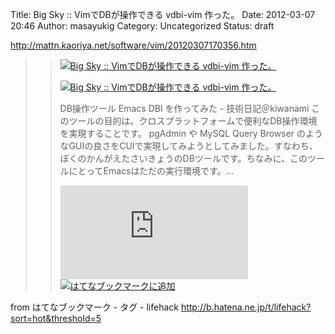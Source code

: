 Title: Big Sky :: VimでDBが操作できる vdbi-vim 作った。
Date: 2012-03-07 20:46
Author: masayukig
Category: Uncategorized
Status: draft

<http://mattn.kaoriya.net/software/vim/20120307170356.htm>  
  
  

> > ![](http://cdn-ak.favicon.st-hatena.com/?url=http%3A%2F%2Fmattn.kaoriya.net%2F)[Big
> > Sky :: VimでDBが操作できる vdbi-vim
> > 作った。](http://mattn.kaoriya.net/software/vim/20120307170356.htm)
> >
> > [![Big Sky :: VimでDBが操作できる vdbi-vim
> > 作った。](http://cdn-ak.b.st-hatena.com/entryimage/84298129-1331108163.jpg "Big Sky :: VimでDBが操作できる vdbi-vim 作った。")](http://mattn.kaoriya.net/software/vim/20120307170356.htm)
> >
> > DB操作ツール Emacs DBI を作ってみた - 技術日記＠kiwanami
> > このツールの目的は、クロスプラットフォームで便利なDB操作環境を実現することです。
> > pgAdmin や MySQL Query Browser
> > のようなGUIの良さをCUIで実現してみようとしてみました。すなわち、ぼくのかんがえたさいきょうのDBツールです。ちなみに、このツールにとってEmacsはただの実行環境です。...
> >
> > [![はてなブックマーク - Big Sky :: VimでDBが操作できる vdbi-vim
> > 作った。](http://b.hatena.ne.jp/entry/image/http://mattn.kaoriya.net/software/vim/20120307170356.htm "はてなブックマーク - Big Sky :: VimでDBが操作できる vdbi-vim 作った。")](http://b.hatena.ne.jp/entry/http://mattn.kaoriya.net/software/vim/20120307170356.htm)
> > [![はてなブックマークに追加](http://b.hatena.ne.jp/images/append.gif "はてなブックマークに追加")](http://b.hatena.ne.jp/append?http://mattn.kaoriya.net/software/vim/20120307170356.htm)

  
  
from はてなブックマーク - タグ - lifehack
<http://b.hatena.ne.jp/t/lifehack?sort=hot&threshold=5>
